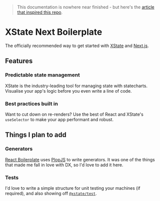 > This documentation is nowhere near finished - but here's the [article that inspired this repo](https://dev.to/mpocock1/how-to-manage-global-state-with-xstate-and-react-3if5).

# XState Next Boilerplate

The officially recommended way to get started with [XState](https://xstate.js.org/) and [Next.js](https://nextjs.org/).

## Features

### Predictable state management

XState is the industry-leading tool for managing state with statecharts. Visualise your app's logic before you even write a line of code.

### Best practices built in

Want to cut down on re-renders? Use the best of React and XState's `useSelector` to make your app performant and robust.

## Things I plan to add

### Generators

[React Boilerplate](https://github.com/react-boilerplate/react-boilerplate) uses [PlopJS](https://plopjs.com/) to write generators. It was one of the things that made me fall in love with DX, so I'd love to add it here.

### Tests

I'd love to write a simple structure for unit testing your machines (if required), and also showing off [`@xstate/test`](https://xstate.js.org/docs/packages/xstate-test/).
